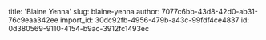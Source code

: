 title: '​Blaine Yenna'
slug: blaine-yenna
author: 7077c6bb-43d8-42d0-ab31-76c9eaa342ee
import_id: 30dc92fb-4956-479b-a43c-99fdf4ce4837
id: 0d380569-9110-4154-b9ac-3912fc1493ec
